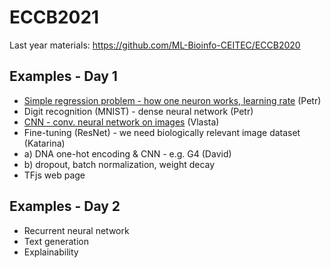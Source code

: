 # ECCB2021

Last year materials: https://github.com/ML-Bioinfo-CEITEC/ECCB2020

## Examples - Day 1

  * [Simple regression problem - how one neuron works, learning rate](https://colab.research.google.com/drive/1Pw5p0mEBAHipVIf0s37WTt1Sgce2p7_Y?usp=sharing) (Petr)
  * Digit recognition (MNIST) - dense neural network (Petr)
  * [CNN - conv. neural network on images](https://colab.research.google.com/drive/1qAOEey9N9iEEw9kO4fiF6PzWyLC-HkeX?usp=sharing)  (Vlasta) 
  * Fine-tuning (ResNet) - we need biologically relevant image dataset (Katarina)
  * a) DNA one-hot encoding & CNN - e.g. G4 (David)
  * b) dropout, batch normalization, weight decay
  * TFjs web page

## Examples - Day 2

  * Recurrent neural network
  * Text generation
  * Explainability
